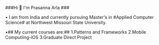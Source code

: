 ###Hi 👋 I'm Prasanna Arla ###

• I am from India and currently pursuing Master's in #Applied Computer Science# at Northwest Missouri State University.

•## My current courses are:##
1.Patterns and Frameworks
2.Mobile Computiing-iOS
3.Graduate Direct Project

